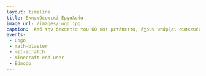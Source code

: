 ```yaml
---
layout: timeline
title: Εκπαιδευτικά Εργαλεία
image_url: /images/Logo.jpg
caption:  Από την δεκαετία του 60 και μετέπειτα, έχουν υπάρξει συσκευές και εφαρμογές οι οποίες είχαν σαν στόχο να βοηθήσουν τον μαθητή στην απόκτηση γνώσεων. Σήμερα, αυτά τα μέσα έχουν εξελιχθεί σε τέτοιο βαθμό, όπου αποτελούν βασικά μαθησιακά εργαλεία για έναν μαθητή.
events:
 - Logo
 - math-blaster
 - mit-scratch
 - minecraft-end-user
 - Edmodo
---
```


